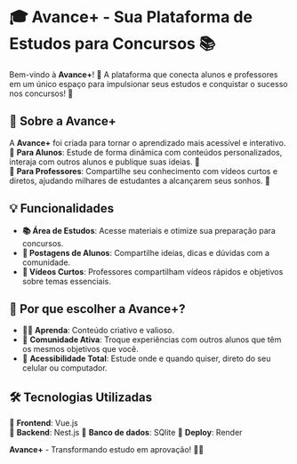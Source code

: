 # 🎓 Avance+ - Sua Plataforma de Estudos para Concursos 📚

Bem-vindo à **Avance+**! 🚀 A plataforma que conecta alunos e professores em um único espaço para impulsionar seus estudos e conquistar o sucesso nos concursos! 🎯  

## 🌟 Sobre a Avance+  
A **Avance+** foi criada para tornar o aprendizado mais acessível e interativo.  
🔹 **Para Alunos**: Estude de forma dinâmica com conteúdos personalizados, interaja com outros alunos e publique suas ideias. 📝  
🔹 **Para Professores**: Compartilhe seu conhecimento com vídeos curtos e diretos, ajudando milhares de estudantes a alcançarem seus sonhos. 🎥  

## 💡 Funcionalidades  
- **📚 Área de Estudos**: Acesse materiais e otimize sua preparação para concursos.  
- **📝 Postagens de Alunos**: Compartilhe ideias, dicas e dúvidas com a comunidade.  
- **🎥 Vídeos Curtos**: Professores compartilham vídeos rápidos e objetivos sobre temas essenciais.  

## 🚀 Por que escolher a Avance+?  
- 👩‍🏫 **Aprenda**: Conteúdo criativo e valioso.  
- 👥 **Comunidade Ativa**: Troque experiências com outros alunos que têm os mesmos objetivos que você.  
- 📱 **Acessibilidade Total**: Estude onde e quando quiser, direto do seu celular ou computador.  

## 🛠️ Tecnologias Utilizadas  
🔸 **Frontend**: Vue.js  
🔸 **Backend**: Nest.js
🔸 **Banco de dados**: SQlite 
🔸 **Deploy**: Render


**Avance+** - Transformando estudo em aprovação! 💪✨
